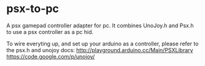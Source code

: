 psx-to-pc
=========

A psx gamepad controller adapter for pc.
It combines UnoJoy.h and Psx.h to use a psx controller as a pc hid.

To wire everyting up, and set up your arduino as a controller, please refer to the psx.h and unojoy docs:
http://playground.arduino.cc/Main/PSXLibrary
https://code.google.com/p/unojoy/
